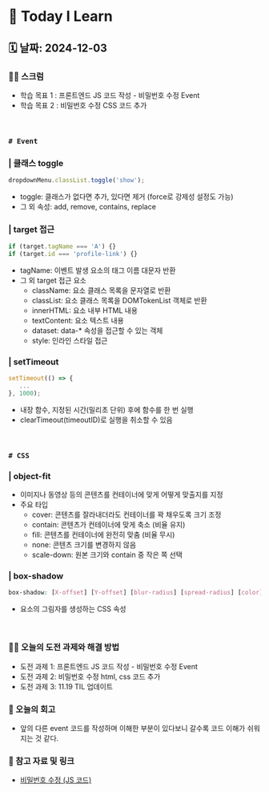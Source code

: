 # 📝 Today I Learn  
## 🗓️ 날짜: 2024-12-03
### 🙏🏻 스크럼
- 학습 목표 1 : 프론트엔드 JS 코드 작성 - 비밀번호 수정 Event
- 학습 목표 2 : 비밀번호 수정 CSS 코드 추가

</br>

### `# Event`
### | 클래스 toggle
```javascript
dropdownMenu.classList.toggle('show');
```
- toggle: 클래스가 없다면 추가, 있다면 제거 (force로 강제성 설정도 가능)
- 그 외 속성: add, remove, contains, replace

### | target 접근
```javascript
if (target.tagName === 'A') {}
if (target.id === 'profile-link') {}
```
- tagName: 이벤트 발생 요소의 태그 이름 대문자 반환
- 그 외 target 접근 요소
    - className: 요소 클래스 목록을 문자열로 반환
    - classList: 요소 클래스 목록을 DOMTokenList 객체로 반환
    - innerHTML: 요소 내부 HTML 내용
    - textContent: 요소 텍스트 내용
    - dataset: data-* 속성을 접근할 수 있는 객체
    - style: 인라인 스타일 접근

### | setTimeout
```javascript
setTimeout(() => {
   ...         
}, 1000); 
```
- 내장 함수, 지정된 시간(밀리초 단위) 후에 함수를 한 번 실행
- clearTimeout(timeoutID)로 실행을 취소할 수 있음
</br>

### `# CSS`
### | object-fit
-  이미지나 동영상 등의 콘텐츠를 컨테이너에 맞게 어떻게 맞출지를 지정
- 주요 타입
    - cover: 콘텐츠를 잘라내더라도 컨테이너를 꽉 채우도록 크기 조정
    - contain: 콘텐츠가 컨테이너에 맞게 축소 (비율 유지)
    - fill: 콘텐츠를 컨테이너에 완전히 맞춤 (비율 무시)
    - none: 콘텐츠 크기를 변경하지 않음
    - scale-down: 원본 크기와 contain 중 작은 쪽 선택

### | box-shadow
```css
box-shadow: [X-offset] [Y-offset] [blur-radius] [spread-radius] [color];
```
- 요소의 그림자를 생성하는 CSS 속성
</br>

### ✊🏻 오늘의 도전 과제와 해결 방법
- 도전 과제 1: 프론트엔드 JS 코드 작성 - 비밀번호 수정 Event
- 도전 과제 2: 비밀번호 수정 html, css 코드 추가
- 도전 과제 3: 11.19 TIL 업데이트

### 💭 오늘의 회고
- 앞의 다른 event 코드를 작성하며 이해한 부분이 있다보니 갈수록 코드 이해가 쉬워지는 것 같다.

### 🔗 참고 자료 및 링크
- [비밀번호 수정 (JS 코드)](https://github.com/100-hours-a-week/2-rachel-kim-community-fe/blob/main/js/edit-password.js)

